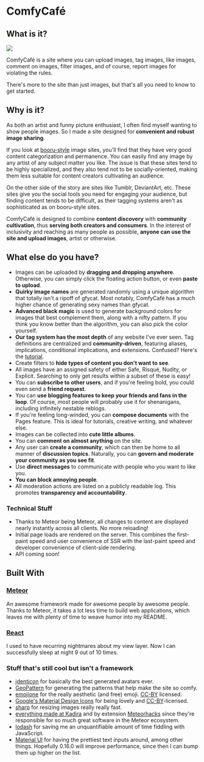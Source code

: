 # ComfyCafé

## What is it?

![](https://img.comfy.cafe/media/f9c366a3c50ae47b9379d8c1cc4e95d7.png?cache=2592000)

ComfyCafé is a site where you can upload images, tag images, like images, comment on images, filter images, and of course, report images for violating the rules.

There's more to the site than just images, but that's all you need to know to get started.

## Why is it?

As both an artist and funny picture enthusiast, I often find myself wanting to show people images. So I made a site designed for **convenient and robust image sharing**.

If you look at [booru-style](http://tvtropes.org/pmwiki/pmwiki.php/Main/ImageBooru) image sites, you'll find that they have very good content categorization and permanence. You can easily find any image by any artist of any subject matter you like. The issue is that these sites tend to be highly specialized, and they also tend not to be socially-oriented, making them less suitable for content creators cultivating an audience.

On the other side of the story are sites like Tumblr, DeviantArt, etc. These sites give you the social tools you need for engaging your audience, but finding content tends to be difficult, as their tagging systems aren't as sophisticated as on booru-style sites.

ComfyCafé is designed to combine **content discovery** with **community cultivation**, thus **serving both creators and consumers**. In the interest of inclusivity and reaching as many people as possible, **anyone can use the site and upload images**, artist or otherwise.

## What else do you have?

- Images can be uploaded by **dragging and dropping anywhere**. Otherwise, you can simply click the floating action button, or even **paste to upload**.
- **Quirky image names** are generated randomly using a unique algorithm that totally isn't a ripoff of gfycat. Most notably, ComfyCafé has a much higher chance of generating sexy names than gfycat.
- **Advanced black magic** is used to generate background colors for images that best complement them, along with a nifty pattern. If you think you know better than the algorithm, you can also pick the color yourself.
- **Our tag system has the most depth** of any website I've ever seen. Tag definitions are centralized and **community-driven**, featuring aliases, implications, conditional implications, and extensions. Confused? Here's the [tutorial](HELP.md#tagging).
- Create filters to **hide types of content you don't want to see**.
- All images have an assigned safety of either Safe, Risqué, Nudity, or Explicit. Searching to only get results within a subset of these is easy!
- You can **subscribe to other users**, and if you're feeling bold, you could even send a **friend request**.
- You can **use blogging features to keep your friends and fans in the loop**. Of course, most people will probably use it for shenanigans, including infinitely nestable reblogs.
- If you're feeling long-winded, you can **compose documents** with the Pages feature. This is ideal for tutorials, creative writing, and whatever else.
- Images can be collected into **cute little albums**.
- You can **comment on almost anything** on the site.
- Any user can **create a community**, which can then be home to all manner of **discussion topics**. Naturally, you can **govern and moderate your community as you see fit**.
- Use **direct messages** to communicate with people who you want to like you.
- **You can block annoying people**.
- All moderation actions are listed on a publicly readable log. This promotes **transparency and accountability**.

### Technical Stuff

- Thanks to Meteor being Meteor, all changes to content are displayed nearly instantly across all clients. No more reloading!
- Initial page loads are rendered on the server. This combines the first-paint speed and user convenience of SSR with the last-paint speed and developer convenience of client-side rendering.
- API coming soon!

## Built With

### [Meteor](https://www.meteor.com/)
An awesome framework made for awesome people by awesome people. Thanks to Meteor, it takes a lot less time to build web applications, which leaves me with plenty of time to weave humor into my README.

### [React](https://facebook.github.io/react/)
I used to have recurring nightmares about my view layer. Now I can successfully sleep at night 9 out of 10 times.

### Stuff that's still cool but isn't a framework
- [jdenticon](https://jdenticon.com/) for basically the best generated avatars ever.
- [GeoPattern](http://btmills.github.io/geopattern/) for generating the patterns that help make the site so comfy.
- [emojione](http://emojione.com) for the really aesthetic (and free) emoji. [CC-BY](http://creativecommons.org/licenses/by/4.0/) licensed.
- [Google's Material Design Icons](https://design.google.com/icons/) for being lovely and [CC-BY](https://creativecommons.org/licenses/by/4.0/)-licensed.
- [sharp](https://github.com/lovell/sharp) for resizing images really really fast.
- [everything made at Kadira](https://github.com/kadirahq) and by extension [Meteorhacks](https://github.com/meteorhacks) since they're responsible for so much great software in the Meteor ecosystem.
- [lodash](https://lodash.com/) for saving me an unquantifiable amount of time fiddling with JavaScript.
- [Material UI](https://github.com/callemall/material-ui) for having the prettiest text inputs around, among other things. Hopefully 0.16.0 will improve performance, since then I can bump them up higher on the list.
